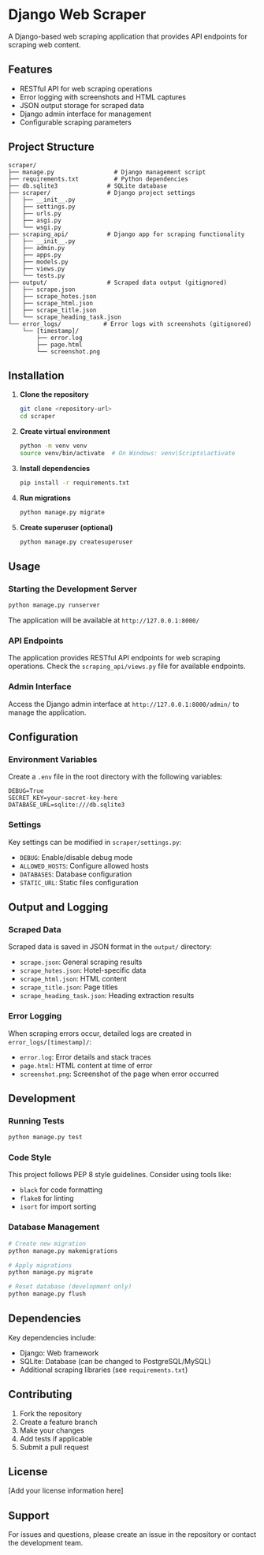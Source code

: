 # Django Web Scraper

A Django-based web scraping application that provides API endpoints for scraping web content.

## Features

- RESTful API for web scraping operations
- Error logging with screenshots and HTML captures
- JSON output storage for scraped data
- Django admin interface for management
- Configurable scraping parameters

## Project Structure

```
scraper/
├── manage.py                 # Django management script
├── requirements.txt          # Python dependencies
├── db.sqlite3              # SQLite database
├── scraper/                # Django project settings
│   ├── __init__.py
│   ├── settings.py
│   ├── urls.py
│   ├── asgi.py
│   └── wsgi.py
├── scraping_api/           # Django app for scraping functionality
│   ├── __init__.py
│   ├── admin.py
│   ├── apps.py
│   ├── models.py
│   ├── views.py
│   └── tests.py
├── output/                 # Scraped data output (gitignored)
│   ├── scrape.json
│   ├── scrape_hotes.json
│   ├── scrape_html.json
│   ├── scrape_title.json
│   └── scrape_heading_task.json
└── error_logs/            # Error logs with screenshots (gitignored)
    └── [timestamp]/
        ├── error.log
        ├── page.html
        └── screenshot.png
```

## Installation

1. **Clone the repository**
   ```bash
   git clone <repository-url>
   cd scraper
   ```

2. **Create virtual environment**
   ```bash
   python -m venv venv
   source venv/bin/activate  # On Windows: venv\Scripts\activate
   ```

3. **Install dependencies**
   ```bash
   pip install -r requirements.txt
   ```

4. **Run migrations**
   ```bash
   python manage.py migrate
   ```

5. **Create superuser (optional)**
   ```bash
   python manage.py createsuperuser
   ```

## Usage

### Starting the Development Server

```bash
python manage.py runserver
```

The application will be available at `http://127.0.0.1:8000/`

### API Endpoints

The application provides RESTful API endpoints for web scraping operations. Check the `scraping_api/views.py` file for available endpoints.

### Admin Interface

Access the Django admin interface at `http://127.0.0.1:8000/admin/` to manage the application.

## Configuration

### Environment Variables

Create a `.env` file in the root directory with the following variables:

```env
DEBUG=True
SECRET_KEY=your-secret-key-here
DATABASE_URL=sqlite:///db.sqlite3
```

### Settings

Key settings can be modified in `scraper/settings.py`:

- `DEBUG`: Enable/disable debug mode
- `ALLOWED_HOSTS`: Configure allowed hosts
- `DATABASES`: Database configuration
- `STATIC_URL`: Static files configuration

## Output and Logging

### Scraped Data

Scraped data is saved in JSON format in the `output/` directory:
- `scrape.json`: General scraping results
- `scrape_hotes.json`: Hotel-specific data
- `scrape_html.json`: HTML content
- `scrape_title.json`: Page titles
- `scrape_heading_task.json`: Heading extraction results

### Error Logging

When scraping errors occur, detailed logs are created in `error_logs/[timestamp]/`:
- `error.log`: Error details and stack traces
- `page.html`: HTML content at time of error
- `screenshot.png`: Screenshot of the page when error occurred

## Development

### Running Tests

```bash
python manage.py test
```

### Code Style

This project follows PEP 8 style guidelines. Consider using tools like:
- `black` for code formatting
- `flake8` for linting
- `isort` for import sorting

### Database Management

```bash
# Create new migration
python manage.py makemigrations

# Apply migrations
python manage.py migrate

# Reset database (development only)
python manage.py flush
```

## Dependencies

Key dependencies include:
- Django: Web framework
- SQLite: Database (can be changed to PostgreSQL/MySQL)
- Additional scraping libraries (see `requirements.txt`)

## Contributing

1. Fork the repository
2. Create a feature branch
3. Make your changes
4. Add tests if applicable
5. Submit a pull request

## License

[Add your license information here]

## Support

For issues and questions, please create an issue in the repository or contact the development team. 